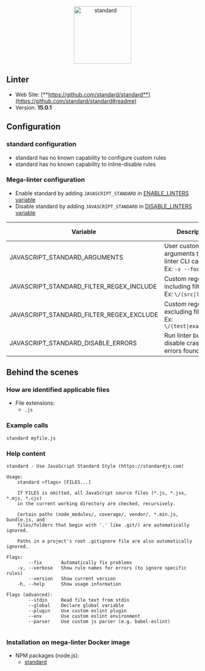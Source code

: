 <!-- markdownlint-disable MD033 MD041 -->
<!-- Generated by .automation/build.py, please do not update manually -->

<div align="center">
  <a href="https://github.com/standard/standard#readme" target="blank" title="Visit linter Web Site">
    <img src="https://github.com/standard/standard/raw/master/sticker.png" alt="standard" height="150px">
  </a>
</div>

## Linter

- Web Site: [**https://github.com/standard/standard**](https://github.com/standard/standard#readme)
- Version: **15.0.1**

## Configuration

### standard configuration

- standard has no known capability to configure custom rules
- standard has no known capability to inline-disable rules

### Mega-linter configuration

- Enable standard by adding `JAVASCRIPT_STANDARD` in [ENABLE_LINTERS variable](https://github.com/nvuillam/mega-linter#activation-and-deactivation)
- Disable standard by adding `JAVASCRIPT_STANDARD` in [DISABLE_LINTERS variable](https://github.com/nvuillam/mega-linter#activation-and-deactivation)

| Variable | Description | Default value |
| ----------------- | -------------- | -------------- |
| JAVASCRIPT_STANDARD_ARGUMENTS | User custom arguments to add in linter CLI call<br/>Ex: `-s --foo "bar"` |  |
| JAVASCRIPT_STANDARD_FILTER_REGEX_INCLUDE | Custom regex including filter<br/>Ex: `\/(src\|lib)\/` | Include every file |
| JAVASCRIPT_STANDARD_FILTER_REGEX_EXCLUDE | Custom regex excluding filter<br/>Ex: `\/(test\|examples)\/` | Exclude no file |
| JAVASCRIPT_STANDARD_DISABLE_ERRORS | Run linter but disable crash if errors found | `false` |

## Behind the scenes

### How are identified applicable files

- File extensions:
  - `.js`


### Example calls

```shell
standard myfile.js
```


### Help content

```shell
standard - Use JavaScript Standard Style (https://standardjs.com)

Usage:
    standard <flags> [FILES...]

    If FILES is omitted, all JavaScript source files (*.js, *.jsx, *.mjs, *.cjs)
    in the current working directory are checked, recursively.

    Certain paths (node_modules/, coverage/, vendor/, *.min.js, bundle.js, and
    files/folders that begin with '.' like .git/) are automatically ignored.

    Paths in a project's root .gitignore file are also automatically ignored.

Flags:
        --fix       Automatically fix problems
    -v, --verbose   Show rule names for errors (to ignore specific rules)
        --version   Show current version
    -h, --help      Show usage information

Flags (advanced):
        --stdin     Read file text from stdin
        --global    Declare global variable
        --plugin    Use custom eslint plugin
        --env       Use custom eslint environment
        --parser    Use custom js parser (e.g. babel-eslint)


```

### Installation on mega-linter Docker image

- NPM packages (node.js):
  - [standard](https://www.npmjs.com/package/standard)

